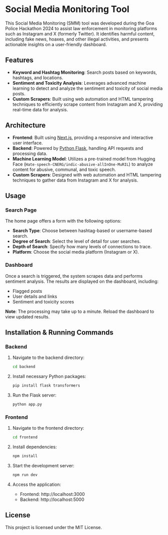# Social Media Monitoring Tool

This Social Media Monitoring (SMM) tool was developed during the Goa Police Hackathon 2024 to assist law enforcement in monitoring platforms such as Instagram and X (formerly Twitter). It identifies harmful content, including fake news, hoaxes, and other illegal activities, and presents actionable insights on a user-friendly dashboard.

## Features

- **Keyword and Hashtag Monitoring**: Search posts based on keywords, hashtags, and locations.
- **Sentiment and Toxicity Analysis**: Leverages advanced machine learning to detect and analyze the sentiment and toxicity of social media posts.
- **Custom Scrapers**: Built using web automation and HTML tampering techniques to efficiently scrape content from Instagram and X, providing real-time data for analysis.


## Architecture

- **Frontend**: Built using [Next.js](https://nextjs.org/), providing a responsive and interactive user interface.
- **Backend**: Powered by [Python Flask](https://flask.palletsprojects.com/), handling API requests and processing data.
- **Machine Learning Model**: Utilizes a pre-trained model from Hugging Face (`Hate-speech-CNERG/indic-abusive-allInOne-MuRIL`) to analyze content for abusive, communal, and toxic speech.
- **Custom Scrapers**: Designed with web automation and HTML tampering techniques to gather data from Instagram and X for analysis.

## Usage

### Search Page

The home page offers a form with the following options:

- **Search Type**: Choose between hashtag-based or username-based search.
- **Degree of Search**: Select the level of detail for user searches.
- **Depth of Search**: Specify how many levels of connections to trace.
- **Platform**: Choose the social media platform (Instagram or X).

### Dashboard

Once a search is triggered, the system scrapes data and performs sentiment analysis. The results are displayed on the dashboard, including:

- Flagged posts
- User details and links
- Sentiment and toxicity scores

**Note**: The processing may take up to a minute. Reload the dashboard to view updated results.

## Installation & Running Commands

### Backend

1. Navigate to the backend directory:
   ```bash
   cd backend
   ```

2. Install necessary Python packages:
   ```bash
   pip install flask transformers
   ```

3. Run the Flask server:
   ```bash
   python app.py
   ```

### Frontend

1. Navigate to the frontend directory:
   ```bash
   cd frontend
   ```

2. Install dependencies:
   ```bash
   npm install
   ```

3. Start the development server:
   ```bash
   npm run dev
   ```

4. Access the application:
   - Frontend: http://localhost:3000
   - Backend: http://localhost:5000

## License

This project is licensed under the MIT License.

